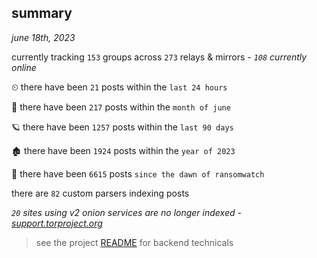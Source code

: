 
## summary
_june 18th, 2023_

currently tracking `153` groups across `273` relays & mirrors - _`108` currently online_

⏲ there have been `21` posts within the `last 24 hours`

🦈 there have been `217` posts within the `month of june`

🪐 there have been `1257` posts within the `last 90 days`

🏚 there have been `1924` posts within the `year of 2023`

🦕 there have been `6615` posts `since the dawn of ransomwatch`

there are `82` custom parsers indexing posts

_`20` sites using v2 onion services are no longer indexed - [support.torproject.org](https://support.torproject.org/onionservices/v2-deprecation/)_

> see the project [README](https://github.com/joshhighet/ransomwatch#ransomwatch--) for backend technicals
